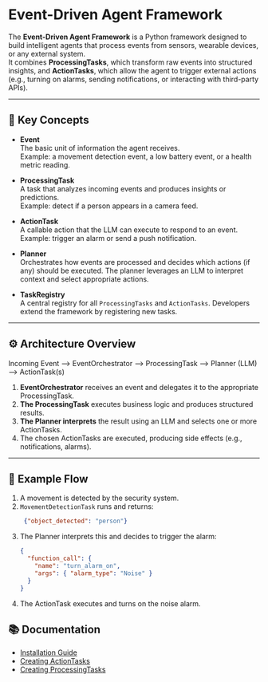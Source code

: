 # Event-Driven Agent Framework

The **Event-Driven Agent Framework** is a Python framework designed to build intelligent agents that process events 
from sensors, wearable devices, or any external system.  
It combines **ProcessingTasks**, which transform raw events into structured insights, and **ActionTasks**, 
which allow the agent to trigger external actions (e.g., turning on alarms, sending notifications, or interacting with third-party APIs).

---

## 🔑 Key Concepts

- **Event**  
  The basic unit of information the agent receives.  
  Example: a movement detection event, a low battery event, or a health metric reading.

- **ProcessingTask**  
  A task that analyzes incoming events and produces insights or predictions.  
  Example: detect if a person appears in a camera feed.

- **ActionTask**  
  A callable action that the LLM can execute to respond to an event.  
  Example: trigger an alarm or send a push notification.

- **Planner**  
  Orchestrates how events are processed and decides which actions (if any) should be executed. The planner leverages an LLM to interpret context and select appropriate actions.

- **TaskRegistry**  
  A central registry for all `ProcessingTasks` and `ActionTasks`. Developers extend the framework by registering new tasks.

---

## ⚙️ Architecture Overview

Incoming Event --> EventOrchestrator --> ProcessingTask --> Planner (LLM) --> ActionTask(s)

1. **EventOrchestrator** receives an event and delegates it to the appropriate ProcessingTask.
2. **The ProcessingTask** executes business logic and produces structured results.
3. **The Planner interprets** the result using an LLM and selects one or more ActionTasks.
4. The chosen ActionTasks are executed, producing side effects (e.g., notifications, alarms).

---

## 🚀 Example Flow

1. A movement is detected by the security system.  
2. `MovementDetectionTask` runs and returns:  
   ```json
    {"object_detected": "person"}
3. The Planner interprets this and decides to trigger the alarm:
    ```json
    {
      "function_call": {
        "name": "turn_alarm_on",
        "args": { "alarm_type": "Noise" }
      }
    }
4. The ActionTask executes and turns on the noise alarm.

## 📚 Documentation

- [Installation Guide](install.md)  
- [Creating ActionTasks](actions.md)
- [Creating ProcessingTasks](processing.md)  
